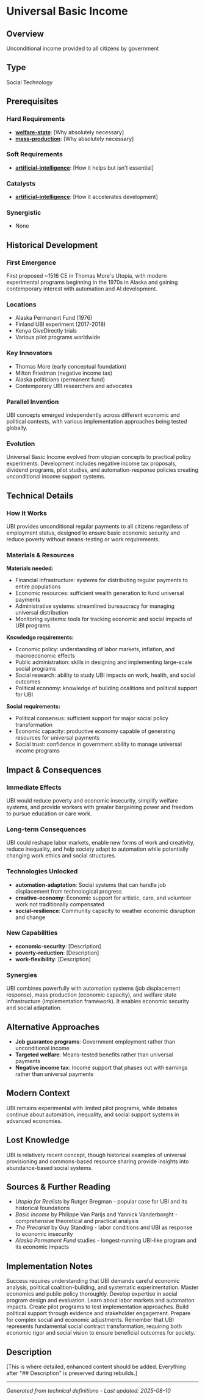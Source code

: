 # Universal Basic Income

## Overview
Unconditional income provided to all citizens by government

## Type
Social Technology

## Prerequisites

### Hard Requirements
- **[welfare-state](../welfare-state/README.md)**: [Why absolutely necessary]
- **[mass-production](../mass-production/README.md)**: [Why absolutely necessary]

### Soft Requirements
- **[artificial-intelligence](../artificial-intelligence/README.md)**: [How it helps but isn't essential]

### Catalysts
- **[artificial-intelligence](../artificial-intelligence/README.md)**: [How it accelerates development]

### Synergistic
- None

## Historical Development

### First Emergence
First proposed ~1516 CE in Thomas More's Utopia, with modern experimental programs beginning in the 1970s in Alaska and gaining contemporary interest with automation and AI development.

### Locations
- Alaska Permanent Fund (1976)
- Finland UBI experiment (2017-2018)
- Kenya GiveDirectly trials
- Various pilot programs worldwide

### Key Innovators
- Thomas More (early conceptual foundation)
- Milton Friedman (negative income tax)
- Alaska politicians (permanent fund)
- Contemporary UBI researchers and advocates

### Parallel Invention
UBI concepts emerged independently across different economic and political contexts, with various implementation approaches being tested globally.

### Evolution
Universal Basic Income evolved from utopian concepts to practical policy experiments. Development includes negative income tax proposals, dividend programs, pilot studies, and automation-response policies creating unconditional income support systems.

## Technical Details

### How It Works
UBI provides unconditional regular payments to all citizens regardless of employment status, designed to ensure basic economic security and reduce poverty without means-testing or work requirements.

### Materials & Resources
**Materials needed:**
- Financial infrastructure: systems for distributing regular payments to entire populations
- Economic resources: sufficient wealth generation to fund universal payments
- Administrative systems: streamlined bureaucracy for managing universal distribution
- Monitoring systems: tools for tracking economic and social impacts of UBI programs

**Knowledge requirements:**
- Economic policy: understanding of labor markets, inflation, and macroeconomic effects
- Public administration: skills in designing and implementing large-scale social programs
- Social research: ability to study UBI impacts on work, health, and social outcomes
- Political economy: knowledge of building coalitions and political support for UBI

**Social requirements:**
- Political consensus: sufficient support for major social policy transformation
- Economic capacity: productive economy capable of generating resources for universal payments
- Social trust: confidence in government ability to manage universal income programs





## Impact & Consequences

### Immediate Effects
UBI would reduce poverty and economic insecurity, simplify welfare systems, and provide workers with greater bargaining power and freedom to pursue education or care work.

### Long-term Consequences
UBI could reshape labor markets, enable new forms of work and creativity, reduce inequality, and help society adapt to automation while potentially changing work ethics and social structures.

### Technologies Unlocked
- **automation-adaptation**: Social systems that can handle job displacement from technological progress
- **creative-economy**: Economic support for artistic, care, and volunteer work not traditionally compensated
- **social-resilience**: Community capacity to weather economic disruption and change

### New Capabilities
- **economic-security**: [Description]
- **poverty-reduction**: [Description]
- **work-flexibility**: [Description]

### Synergies
UBI combines powerfully with automation systems (job displacement response), mass production (economic capacity), and welfare state infrastructure (implementation framework). It enables economic security and social adaptation.

## Alternative Approaches
- **Job guarantee programs**: Government employment rather than unconditional income
- **Targeted welfare**: Means-tested benefits rather than universal payments
- **Negative income tax**: Income support that phases out with earnings rather than universal payments

## Modern Context
UBI remains experimental with limited pilot programs, while debates continue about automation, inequality, and social support systems in advanced economies.

## Lost Knowledge
UBI is relatively recent concept, though historical examples of universal provisioning and commons-based resource sharing provide insights into abundance-based social systems.

## Sources & Further Reading
- *Utopia for Realists* by Rutger Bregman - popular case for UBI and its historical foundations
- *Basic Income* by Philippe Van Parijs and Yannick Vanderborght - comprehensive theoretical and practical analysis
- *The Precariat* by Guy Standing - labor conditions and UBI as response to economic insecurity
- *Alaska Permanent Fund* studies - longest-running UBI-like program and its economic impacts

## Implementation Notes
Success requires understanding that UBI demands careful economic analysis, political coalition-building, and systematic experimentation. Master economics and public policy thoroughly. Develop expertise in social program design and evaluation. Learn about labor markets and automation impacts. Create pilot programs to test implementation approaches. Build political support through evidence and stakeholder engagement. Prepare for complex social and economic adjustments. Remember that UBI represents fundamental social contract transformation, requiring both economic rigor and social vision to ensure beneficial outcomes for society.

## Description




[This is where detailed, enhanced content should be added. Everything after "## Description" is preserved during rebuilds.]

---
*Generated from technical definitions - Last updated: 2025-08-10*
